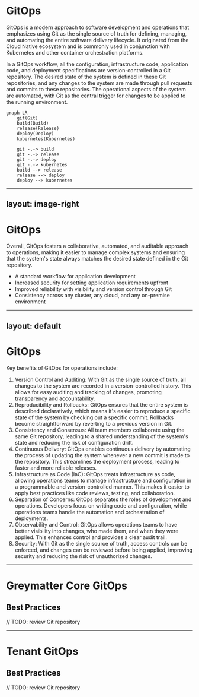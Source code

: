 # GitOps

GitOps is a modern approach to software development and operations that emphasizes using Git as the single source of truth for defining, managing, and automating the entire software delivery lifecycle. It originated from the Cloud Native ecosystem and is commonly used in conjunction with Kubernetes and other container orchestration platforms.

In a GitOps workflow, all the configuration, infrastructure code, application code, and deployment specifications are version-controlled in a Git repository. The desired state of the system is defined in these Git repositories, and any changes to the system are made through pull requests and commits to these repositories. The operational aspects of the system are automated, with Git as the central trigger for changes to be applied to the running environment.

```mermaid {theme: 'neutral'}
graph LR
    git(Git)
    build(Build)
    release(Release)
    deploy(Deploy)
    kubernetes(Kubernetes)
    
    git -.-> build
    git -.-> release
    git -.-> deploy
    git -.-> kubernetes
    build --> release
    release --> deploy
    deploy --> kubernetes
```

---
layout: image-right
---

# GitOps

Overall, GitOps fosters a collaborative, automated, and auditable approach to operations, making it easier to manage complex systems and ensuring that the system's state always matches the desired state defined in the Git repository.

* A standard workflow for application development
* Increased security for setting application requirements upfront
* Improved reliability with visibility and version control through Git
* Consistency across any cluster, any cloud, and any on-premise environment

---
layout: default
---
# GitOps

Key benefits of GitOps for operations include:

1. Version Control and Auditing: With Git as the single source of truth, all changes to the system are recorded in a version-controlled history. This allows for easy auditing and tracking of changes, promoting transparency and accountability.
1. Reproducibility and Rollbacks: GitOps ensures that the entire system is described declaratively, which means it's easier to reproduce a specific state of the system by checking out a specific commit. Rollbacks become straightforward by reverting to a previous version in Git.
1. Consistency and Consensus: All team members collaborate using the same Git repository, leading to a shared understanding of the system's state and reducing the risk of configuration drift.
1. Continuous Delivery: GitOps enables continuous delivery by automating the process of updating the system whenever a new commit is made to the repository. This streamlines the deployment process, leading to faster and more reliable releases.
1. Infrastructure as Code (IaC): GitOps treats infrastructure as code, allowing operations teams to manage infrastructure and configuration in a programmable and version-controlled manner. This makes it easier to apply best practices like code reviews, testing, and collaboration.
1. Separation of Concerns: GitOps separates the roles of development and operations. Developers focus on writing code and configuration, while operations teams handle the automation and orchestration of deployments.
1. Observability and Control: GitOps allows operations teams to have better visibility into changes, who made them, and when they were applied. This enhances control and provides a clear audit trail.
1. Security: With Git as the single source of truth, access controls can be enforced, and changes can be reviewed before being applied, improving security and reducing the risk of unauthorized changes.

---

# Greymatter Core GitOps
## Best Practices

// TODO: review Git repository

---

# Tenant GitOps
## Best Practices

// TODO: review Git repository
